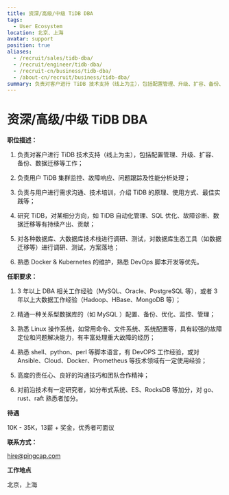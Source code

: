 ```yaml
---
title: 资深/高级/中级 TiDB DBA
tags:
  - User Ecosystem
location: 北京、上海 
avatar: support
position: true
aliases:
  - /recruit/sales/tidb-dba/
  - /recruit/engineer/tidb-dba/
  - /recruit-cn/business/tidb-dba/
  - /about-cn/recruit/business/tidb-dba/
summary: 负责对客户进行 TiDB 技术支持（线上为主），包括配置管理、升级、扩容、备份、数据迁移等工作； 负责用户 TiDB 集群监控、故障响应、问题跟踪及性能分析处理； 负责与用户进行需求沟通、技术培训，介绍 TiDB 的原理、使用方式、最佳实践等； 研究 TiDB，对某细分方向，如 TiDB 自动化管理、SQL 优化、故障诊断、数据迁移等有持续产出、贡献； 对各种数据库、大数据库技术栈进行调研、测试，对数据库生态工具（如数据迁移等）进行调研、测试，方案落地； 熟悉 Docker & Kubernetes 的维护，熟悉 DevOps 脚本开发等优先。
---
```


# 资深/高级/中级 TiDB DBA

**职位描述：**

1. 负责对客户进行 TiDB 技术支持（线上为主），包括配置管理、升级、扩容、备份、数据迁移等工作；

2. 负责用户 TiDB 集群监控、故障响应、问题跟踪及性能分析处理；

3. 负责与用户进行需求沟通、技术培训，介绍 TiDB 的原理、使用方式、最佳实践等；

4. 研究 TiDB，对某细分方向，如 TiDB 自动化管理、SQL 优化、故障诊断、数据迁移等有持续产出、贡献；

5. 对各种数据库、大数据库技术栈进行调研、测试，对数据库生态工具（如数据迁移等）进行调研、测试，方案落地；

6. 熟悉 Docker & Kubernetes 的维护，熟悉 DevOps 脚本开发等优先。



**任职要求：**

1. 3 年以上 DBA 相关工作经验（MySQL、Oracle、PostgreSQL 等），或者 3 年以上大数据工作经验（Hadoop、HBase、MongoDB 等）；

2. 精通一种关系型数据库的（如 MySQL ）配置、备份、优化、监控、管理；

3. 熟悉 Linux 操作系统，如常用命令、文件系统、系统配置等，具有较强的故障定位和问题解决能力，有丰富处理重大故障的经历；

4. 熟悉 shell、python、perl 等脚本语言，有 DevOPS 工作经验，或对 Ansible、Cloud、Docker、Prometheus 等技术领域有一定使用经验；

5. 高度的责任心、良好的沟通技巧和团队合作精神；

6. 对前沿技术有一定研究者，如分布式系统、ES、RocksDB 等加分，对 go、rust、raft 熟悉者加分。



**待遇**

10K - 35K，13薪 + 奖金，优秀者可面议

**联系方式：**

hire@pingcap.com

**工作地点**

北京，上海
